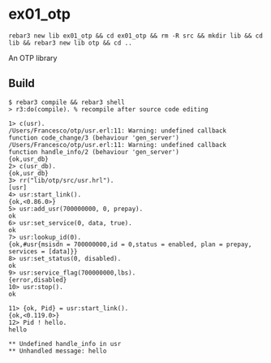 ex01_otp
=====

```
rebar3 new lib ex01_otp && cd ex01_otp && rm -R src && mkdir lib && cd lib && rebar3 new lib otp && cd ..
```

An OTP library

Build
-----

    $ rebar3 compile && rebar3 shell
	> r3:do(compile). % recompile after source code editing 
	
```
1> c(usr).
/Users/Francesco/otp/usr.erl:11: Warning: undefined callback
function code_change/3 (behaviour 'gen_server')
/Users/Francesco/otp/usr.erl:11: Warning: undefined callback
function handle_info/2 (behaviour 'gen_server')
{ok,usr_db}
2> c(usr_db).
{ok,usr_db}
3> rr("lib/otp/src/usr.hrl").
[usr]
4> usr:start_link().
{ok,<0.86.0>}
5> usr:add_usr(700000000, 0, prepay).
ok
6> usr:set_service(0, data, true).
ok
7> usr:lookup_id(0).
{ok,#usr{msisdn = 700000000,id = 0,status = enabled, plan = prepay, services = [data]}}
8> usr:set_status(0, disabled).
ok
9> usr:service_flag(700000000,lbs).
{error,disabled}
10> usr:stop().
ok
```	

```
11> {ok, Pid} = usr:start_link().
{ok,<0.119.0>}
12> Pid ! hello.
hello
```

```
** Undefined handle_info in usr
** Unhandled message: hello
```